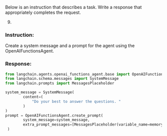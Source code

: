 Below is an instruction that describes a task. Write a response that appropriately completes the request.

9.
### Instruction:
Create a system message and a prompt for the agent using the OpenAIFunctionsAgent.

### Response:
```python
from langchain.agents.openai_functions_agent.base import OpenAIFunctionsAgent
from langchain.schema.messages import SystemMessage
from langchain.prompts import MessagesPlaceholder

system_message = SystemMessage(
        content=(
            "Do your best to answer the questions. "
        )
)
prompt = OpenAIFunctionsAgent.create_prompt(
        system_message=system_message,
        extra_prompt_messages=[MessagesPlaceholder(variable_name=memory_key)]
 )
```